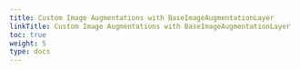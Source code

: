 ```yaml
---
title: Custom Image Augmentations with BaseImageAugmentationLayer
linkTitle: Custom Image Augmentations with BaseImageAugmentationLayer
toc: true
weight: 5
type: docs
---
```

